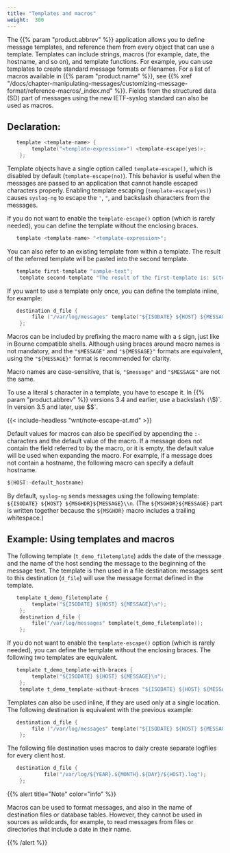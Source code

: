 ```yaml
---
title: "Templates and macros"
weight:  300
---
```

<!-- DISCLAIMER: This file is based on the syslog-ng Open Source Edition documentation https://github.com/balabit/syslog-ng-ose-guides/commit/2f4a52ee61d1ea9ad27cb4f3168b95408fddfdf2 and is used under the terms of The syslog-ng Open Source Edition Documentation License. The file has been modified by Axoflow. -->

The {{% param "product.abbrev" %}} application allows you to define message templates, and reference them from every object that can use a template. Templates can include strings, macros (for example, date, the hostname, and so on), and template functions. For example, you can use templates to create standard message formats or filenames. For a list of macros available in {{% param "product.name" %}}, see {{% xref "/docs/chapter-manipulating-messages/customizing-message-format/reference-macros/_index.md" %}}. Fields from the structured data (SD) part of messages using the new IETF-syslog standard can also be used as macros.


## Declaration:

```c
   template <template-name> {
        template("<template-expression>") <template-escape(yes)>;
    };
```


Template objects have a single option called `template-escape()`, which is disabled by default (`template-escape(no)`). This behavior is useful when the messages are passed to an application that cannot handle escaped characters properly. Enabling template escaping (`template-escape(yes)`) causes `syslog-ng` to escape the `'`, `"`, and backslash characters from the messages.

If you do not want to enable the `template-escape()` option (which is rarely needed), you can define the template without the enclosing braces.

```c
   template <template-name> "<template-expression>";
```

You can also refer to an existing template from within a template. The result of the referred template will be pasted into the second template.

```c
   template first-template "sample-text";
    template second-template "The result of the first-template is: $(template first-template)";
```

If you want to use a template only once, you can define the template inline, for example:

```c
   destination d_file {
        file ("/var/log/messages" template("${ISODATE} ${HOST} ${MESSAGE}\n") );
    };
```

Macros can be included by prefixing the macro name with a `$` sign, just like in Bourne compatible shells. Although using braces around macro names is not mandatory, and the `"$MESSAGE"` and `"${MESSAGE}"` formats are equivalent, using the `"${MESSAGE}"` format is recommended for clarity.

Macro names are case-sensitive, that is, `"$message"` and `"$MESSAGE"` are not the same.

To use a literal `$` character in a template, you have to escape it. In {{% param "product.abbrev" %}} versions 3.4 and earlier, use a backslash `(`\\$`)`. In version 3.5 and later, use `$$`.

{{< include-headless "wnt/note-escape-at.md" >}}

Default values for macros can also be specified by appending the `:-` characters and the default value of the macro. If a message does not contain the field referred to by the macro, or it is empty, the default value will be used when expanding the macro. For example, if a message does not contain a hostname, the following macro can specify a default hostname.

```c
${HOST:-default_hostname}
```

By default, `syslog-ng` sends messages using the following template: `${ISODATE} ${HOST} ${MSGHDR}${MESSAGE}\\n`. (The `${MSGHDR}${MESSAGE}` part is written together because the `${MSGHDR}` macro includes a trailing whitespace.)


## Example: Using templates and macros

The following template (`t_demo_filetemplate`) adds the date of the message and the name of the host sending the message to the beginning of the message text. The template is then used in a file destination: messages sent to this destination (`d_file`) will use the message format defined in the template.

```c
   template t_demo_filetemplate {
        template("${ISODATE} ${HOST} ${MESSAGE}\n");
    };
    destination d_file {
        file("/var/log/messages" template(t_demo_filetemplate));
    };
```

If you do not want to enable the `template-escape()` option (which is rarely needed), you can define the template without the enclosing braces. The following two templates are equivalent.

```c
   template t_demo_template-with-braces {
        template("${ISODATE} ${HOST} ${MESSAGE}\n");
    };
    template t_demo_template-without-braces "${ISODATE} ${HOST} ${MESSAGE}\n";
```

Templates can also be used inline, if they are used only at a single location. The following destination is equivalent with the previous example:

```c
   destination d_file {
        file ("/var/log/messages" template("${ISODATE} ${HOST} ${MESSAGE}\n") );
    };
```

The following file destination uses macros to daily create separate logfiles for every client host.

```c
   destination d_file {
            file("/var/log/${YEAR}.${MONTH}.${DAY}/${HOST}.log");
    };
```


{{% alert title="Note" color="info" %}}

Macros can be used to format messages, and also in the name of destination files or database tables. However, they cannot be used in sources as wildcards, for example, to read messages from files or directories that include a date in their name.

{{% /alert %}}
